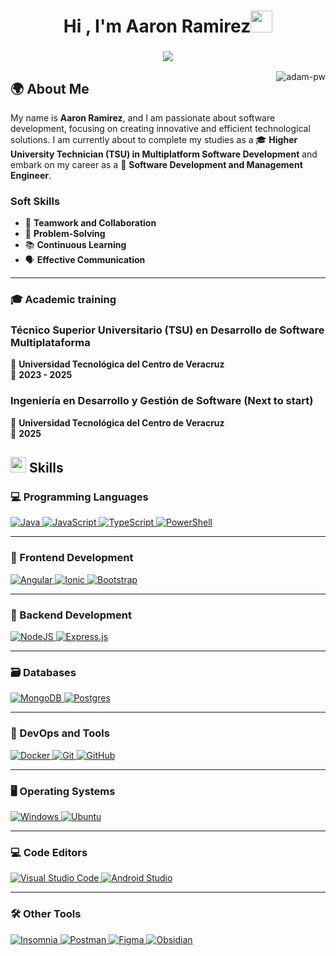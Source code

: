 <h1 align="center">Hi , I'm Aaron Ramirez<img src="https://media.giphy.com/media/hvRJCLFzcasrR4ia7z/giphy.gif" width="35"></h1>
<h3 align="center">
  <img src="https://readme-typing-svg.herokuapp.com?color=%23F7F7F7&size=21&center=true&vCenter=true&width=650&height=100&lines=A+Student+%F0%9F%91%A8%F0%9F%8F%BB%E2%80%8D%F0%9F%8E%93+and+a+Programming+Enthusiast+%F0%9F%91%A9%E2%80%8D%F0%9F%92%BB+from+M%C3%A9xico+%F0%9F%87%B2%F0%9F%87%BD">
</h3>
<p><img align="right" src="https://github.com/Adam-pw/Adam-pw/blob/main/animation_500_kxa883sd.gif" alt="adam-pw" /></p>

## 🌍 **About Me**  
My name is **Aaron Ramirez**, and I am passionate about software development, focusing on creating innovative and efficient technological solutions. I am currently about to complete my studies as a 🎓 **Higher University Technician (TSU) in Multiplatform Software Development** and embark on my career as a 🚀 **Software Development and Management Engineer**.  

### **Soft Skills**  
- 🤝 **Teamwork and Collaboration**  
- 🎯 **Problem-Solving**  
- 📚 **Continuous Learning**  
- 🗣️ **Effective Communication**

---

### **🎓 Academic training**

### **Técnico Superior Universitario (TSU) en Desarrollo de Software Multiplataforma**  
🏫 **Universidad Tecnológica del Centro de Veracruz**  
📅 **2023 - 2025**  

### **Ingeniería en Desarrollo y Gestión de Software (Next to start)**  
🏫 **Universidad Tecnológica del Centro de Veracruz**  
📅 **2025**   

## <img src="https://media2.giphy.com/media/QssGEmpkyEOhBCb7e1/giphy.gif?cid=ecf05e47a0n3gi1bfqntqmob8g9aid1oyj2wr3ds3mg700bl&rid=giphy.gif" width="25"> **Skills**

### **💻 Programming Languages**
<p align="left">
  <a href="https://www.java.com/" target="_blank"> 
    <img alt="Java" src="https://img.shields.io/badge/Java-%23ED8B00.svg?logo=openjdk&logoColor=ED8B00&style=for-the-badge&color=000000">
  </a>
  <a href="https://www.javascript.com/" target="_blank"> 
    <img alt="JavaScript" src="https://img.shields.io/badge/JavaScript-%23323330.svg?logo=javascript&logoColor=F7DF1E&style=for-the-badge&color=000000">
  </a>
  <a href="https://www.typescriptlang.org/" target="_blank"> 
    <img alt="TypeScript" src="https://img.shields.io/badge/TypeScript-%23007ACC.svg?logo=typescript&logoColor=007ACC&style=for-the-badge&color=000000">
  </a>
  <a href="https://learn.microsoft.com/en-us/powershell/" target="_blank"> 
  <img alt="PowerShell" src="https://img.shields.io/badge/PowerShell-%235391FE.svg?logo=powershell&logoColor=5391FE&style=for-the-badge&color=000000">
</a>
</p>

---

### **🎨 Frontend Development**
<p align="left">
  <a href="https://angular.io/" target="_blank"> 
    <img alt="Angular" src="https://img.shields.io/badge/Angular-%23DD0031.svg?logo=angular&logoColor=DD0031&style=for-the-badge&color=000000">
  </a>
  <a href="https://ionicframework.com/" target="_blank"> 
    <img alt="Ionic" src="https://img.shields.io/badge/Ionic-%233880FF.svg?logo=ionic&logoColor=3880FF&style=for-the-badge&color=000000">
  </a>
  <a href="https://getbootstrap.com/" target="_blank"> 
    <img alt="Bootstrap" src="https://img.shields.io/badge/Bootstrap-%238511FA.svg?logo=bootstrap&logoColor=8511FA&style=for-the-badge&color=000000">
  </a>
</p>

---

### **🔧 Backend Development**
<p align="left">
  <a href="https://nodejs.org/" target="_blank"> 
    <img alt="NodeJS" src="https://img.shields.io/badge/Node.js-6DA55F.svg?logo=node.js&logoColor=6DA55F&style=for-the-badge&color=000000">
  </a>
  <a href="https://expressjs.com/" target="_blank"> 
  <img alt="Express.js" src="https://img.shields.io/badge/Express.js-%23404d59.svg?logo=express&logoColor=404d59&style=for-the-badge&color=000000">
</a>
</p>


---

### **🗃️ Databases**
<p align="left">
  <a href="https://www.mongodb.com/" target="_blank"> 
    <img alt="MongoDB" src="https://img.shields.io/badge/MongoDB-%234ea94b.svg?logo=mongodb&logoColor=4ea94b&style=for-the-badge&color=000000">
  </a>
  <a href="https://www.postgresql.org/" target="_blank"> 
    <img alt="Postgres" src="https://img.shields.io/badge/Postgres-%23316192.svg?logo=postgresql&logoColor=316192&style=for-the-badge&color=000000">
  </a>
</p>

---

### **🚀 DevOps and Tools**
<p align="left">
  <a href="https://www.docker.com/" target="_blank"> 
    <img alt="Docker" src="https://img.shields.io/badge/Docker-%230db7ed.svg?logo=docker&logoColor=0db7ed&style=for-the-badge&color=000000">
  </a>
  <a href="https://git-scm.com/" target="_blank"> 
    <img alt="Git" src="https://img.shields.io/badge/Git-%23F05032.svg?logo=git&logoColor=F05032&style=for-the-badge&color=000000">
  </a>
  <a href="https://github.com/" target="_blank"> 
    <img alt="GitHub" src="https://img.shields.io/badge/GitHub-%23181717.svg?logo=github&logoColor=181717&style=for-the-badge&color=000000">
  </a>
</p>

---

### **🖥️ Operating Systems**
<p align="left">
  <a href="https://www.microsoft.com/windows" target="_blank"> 
    <img alt="Windows" src="https://img.shields.io/badge/Windows-%230078D6.svg?logo=windows&logoColor=0078D6&style=for-the-badge&color=000000">
  </a>
  <a href="https://ubuntu.com/" target="_blank"> 
  <img alt="Ubuntu" src="https://img.shields.io/badge/Ubuntu-%23E95420.svg?logo=ubuntu&logoColor=E95420&style=for-the-badge&color=000000">
</a>
</p>

---

### **💻 Code Editors**
<p align="left">
  
  <a href="https://code.visualstudio.com/" target="_blank"> 
    <img alt="Visual Studio Code" src="https://img.shields.io/badge/Visual%20Studio%20Code-0078d7.svg?logo=visual-studio-code&logoColor=0078d7&style=for-the-badge&color=000000">
  </a>
  <a href="https://developer.android.com/studio" target="_blank"> 
    <img alt="Android Studio" src="https://img.shields.io/badge/Android%20Studio-346ac1.svg?logo=android-studio&logoColor=346ac1&style=for-the-badge&color=000000">
  </a>
</p>

---

### **🛠️ Other Tools**


<p align="left">

  <a href="https://insomnia.rest/" target="_blank"> 
    <img alt="Insomnia" src="https://img.shields.io/badge/Insomnia-black.svg?logo=insomnia&logoColor=5849BE&style=for-the-badge&color=000000">
  </a>
  <a href="https://postman.com/" target="_blank"> 
  <img alt="Postman" src="https://img.shields.io/badge/Postman-%23FF6C37.svg?logo=postman&logoColor=FF6C37&style=for-the-badge&color=000000">
</a> 
<a href="https://www.figma.com/" target="_blank"> 
  <img alt="Figma" src="https://img.shields.io/badge/Figma-%23F24E1E.svg?logo=figma&logoColor=F24E1E&style=for-the-badge&color=000000">
</a>
<a href="https://obsidian.md/" target="_blank"> 
  <img alt="Obsidian" src="https://img.shields.io/badge/Obsidian-%23483699.svg?logo=obsidian&logoColor=483699&style=for-the-badge&color=000000">
</a>
</p>







